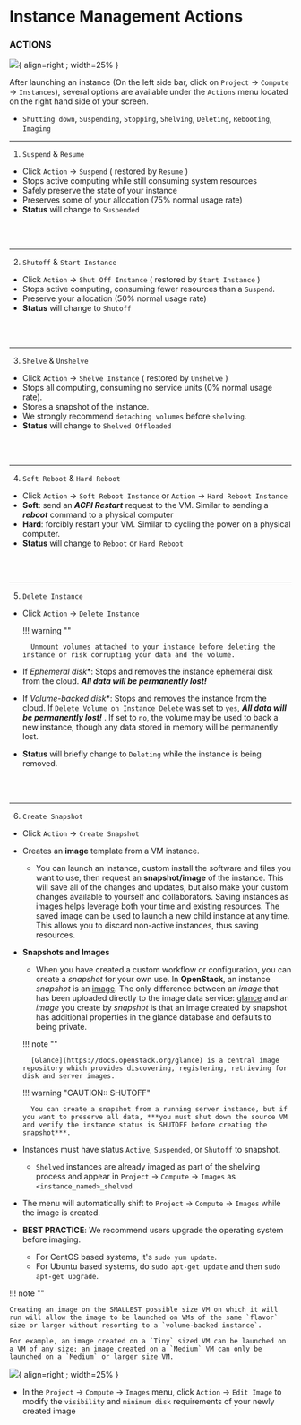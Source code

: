# Instance Management Actions

### ACTIONS

![](../../images/horizon_instance_actions.png){ align=right ; width=25% }

After launching an instance (On the left side bar, click on `Project` → `Compute` →  `Instances`), several options are available under the `Actions` menu located on the right hand side of your screen.

* `Shutting down`, `Suspending`, `Stopping`, `Shelving`, `Deleting`, `Rebooting`, `Imaging`

---

1. `Suspend` & `Resume`

* Click `Action` → `Suspend` ( restored by `Resume` )
* Stops active computing while still consuming system resources
* Safely preserve the state of your instance
* Preserves some of your allocation (75% normal usage rate)
* **Status** will change to `Suspended`

</br></br>

---

2. `Shutoff` & `Start Instance`

* Click `Action` → `Shut Off Instance` ( restored by `Start Instance` )
* Stops active computing, consuming fewer resources than a `Suspend`.
* Preserve your allocation (50% normal usage rate)
* **Status** will change to `Shutoff`

</br></br>

---

3. `Shelve` & `Unshelve`

* Click `Action` → `Shelve Instance` ( restored by `Unshelve` )
* Stops all computing, consuming no service units (0% normal usage rate).
* Stores a snapshot of the instance.
* We strongly recommend `detaching volumes` before `shelving`.
* **Status** will change to `Shelved Offloaded`

</br></br>

---

4. `Soft Reboot` & `Hard Reboot`

* Click `Action` → `Soft Reboot Instance` or `Action` → `Hard Reboot Instance`
* **Soft**: send an ***ACPI Restart*** request to the VM. Similar to sending a ***reboot*** command to a physical computer
* **Hard**: forcibly restart your VM. Similar to cycling the power on a physical computer.
* **Status** will change to `Reboot` or `Hard Reboot`

</br></br>

---

5. `Delete Instance`

* Click `Action` → `Delete Instance`

    !!! warning ""

        Unmount volumes attached to your instance before deleting the instance or risk corrupting your data and the volume.

* If *Ephemeral disk**: Stops and removes the instance ephemeral disk from the cloud. ***All data will be permanently lost!***
* If *Volume-backed disk**: Stops and removes the instance from the cloud. If `Delete Volume on Instance Delete` was set to `yes`, ***All data will be permanently lost!*** . If set to `no`, the volume may be used to back a new instance, though any data stored in memory will be permanently lost.
* **Status** will briefly change to `Deleting` while the instance is being removed.

</br></br>

---

6. `Create Snapshot`

* Click `Action` → `Create Snapshot`
* Creates an **image** template from a VM instance.
    * You can launch an instance, custom install the software and files you want to use, then request an **snapshot/image** of the instance. This will save all of the changes and updates, but also make your custom changes available to yourself and collaborators.  Saving instances as images helps leverage both your time and existing resources. The saved image can be used to launch a new child instance at any time. This allows you to discard non-active instances, thus saving resources.
* **Snapshots and Images**
    * When you have created a custom workflow or configuration, you can create a _snapshot_ for your own use. In **OpenStack**, an instance _snapshot_ is an [image](../../general/instancemgt.md#Image). The only difference between an _image_ that has been uploaded directly to the image data service: [glance](https://docs.openstack.org/glance) and an _image_ you create by _snapshot_ is that an image created by snapshot has additional properties in the glance database and defaults to being private.

    !!! note ""

        [Glance](https://docs.openstack.org/glance) is a central image repository which provides discovering, registering, retrieving for disk and server images.

    !!! warning "CAUTION:: SHUTOFF"

        You can create a snapshot from a running server instance, but if you want to preserve all data, ***you must shut down the source VM and verify the instance status is SHUTOFF before creating the snapshot***.

* Instances must have status `Active`, `Suspended`, or `Shutoff` to snapshot.
    * `Shelved` instances are already imaged as part of the shelving process and appear in `Project` → `Compute` →  `Images` as `<instance_named>_shelved`
* The menu will automatically shift to `Project` → `Compute` →  `Images` while the image is created.

* **BEST PRACTICE**: We recommend users upgrade the operating system before imaging.
    * For CentOS based systems, it's `sudo yum update`.
    * For Ubuntu based systems, do `sudo apt-get update` and then `sudo apt-get upgrade`.

!!! note ""

    Creating an image on the SMALLEST possible size VM on which it will run will allow the image to be launched on VMs of the same `flavor` size or larger without resorting to a `volume-backed instance`.

    For example, an image created on a `Tiny` sized VM can be launched on a VM of any size; an image created on a `Medium` VM can only be launched on a `Medium` or larger size VM.

![](../../images/horizon_image_actions.png){ align=right ; width=25% }

* In the `Project` → `Compute` →  `Images` menu, click `Action` → `Edit Image` to modify the `visibility` and `minimum disk` requirements of your newly created image

</br></br></br></br></br></br></br></br>
